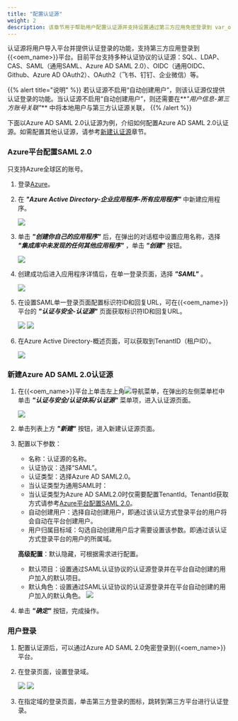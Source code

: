 ```yaml
---
title: "配置认证源"
weight: 2
description: 该章节用于帮助用户配置认证源并支持设置通过第三方应用免密登录到 var_oem_name 平台。
---
```


认证源将用户导入平台并提供认证登录的功能，支持第三方应用登录到{{<oem_name>}}平台。目前平台支持多种认证协议的认证源：SQL、LDAP、CAS、SAML（通用SAML、Azure AD SAML 2.0）、OIDC（通用OIDC、Github、Azure AD OAuth2）、OAuth2（飞书、钉钉、企业微信）等。

{{% alert title="说明" %}}
若认证源不启用“自动创建用户”，则该认证源仅提供认证登录的功能。当认证源不启用“自动创建用户”，则还需要在**_"用户信息-第三方账号关联"_** 中将本地用户与第三方认证源关联，
{{% /alert %}}

下面以Azure AD SAML 2.0认证源为例，介绍如何配置Azure AD SAML 2.0认证源。如需配置其他认证源，请参考[新建认证源](../../../web_ui/iam/keystone/ldp/#新建认证源)章节。

### Azure平台配置SAML 2.0

只支持Azure全球区的账号。

1. 登录[Azure](https://portal.azure.com)。
2. 在 **_"Azure Active Directory-企业应用程序-所有应用程序"_** 中新建应用程序。

    ![](../../../web_ui/images/system/azuresamlapp.png)

3. 单击 **_"创建你自己的应用程序"_** 后，在弹出的对话框中设置应用名称，选择 **_"集成库中未发现的任何其他应用程序"_** ，单击 **_"创建"_** 按钮。

    ![](../../../web_ui/images/system/azuresamlappcategory.png)

4. 创建成功后进入应用程序详情后，在单一登录页面，选择 **_"SAML"_** 。
    
    ![](../../../web_ui/images/system/azuresamlsetting.png)

5. 在设置SAML单一登录页面配置标识符ID和回复URL，可在{{<oem_name>}}平台的 **_"认证与安全-认证源"_** 页面获取标识符ID和回复URL。

    ![](../../images/quickstart/ldpsaml.png)
    ![](../../../web_ui/images/system/azuresamledit.png)

6. 在Azure Active Directory-概述页面，可以获取到TenantID（租户ID）。

    ![](../../../web_ui/images/system/azuresamlappkey.png) 

### 新建Azure AD SAML 2.0认证源

1. 在{{<oem_name>}}平台上单击左上角![](../../../web_ui/images/intro/nav.png)导航菜单，在弹出的左侧菜单栏中单击 **_"认证与安全/认证体系/认证源"_** 菜单项，进入认证源页面。

    ![](../../images/quickstart/ldp.png)

2. 单击列表上方 **_"新建"_** 按钮，进入新建认证源页面。
3. 配置以下参数：
    - 名称：认证源的名称。
    - 认证协议：选择“SAML”。
    - 认证类型：选择Azure AD SAML2.0。
    - 当认证类型为通用SAML时：
    - 当认证类型为Azure AD SAML2.0时仅需要配置TenantId。TenantId获取方式请参考[Azure平台配置SAML 2.0](#azure平台配置saml-2-0)。
    - 自动创建用户：选择自动创建用户，即通过该认证方式登录平台的用户将会自动在平台创建用户。
    - 用户归属目标域：勾选自动创建用户后才需要设置该参数。即通过该认证方式登录平台的用户的所属域。

    **高级配置**：默认隐藏，可根据需求进行配置。

    - 默认项目：设置通过SAML认证协议的认证源登录并在平台自动创建的用户加入的默认项目。
    - 默认角色：设置通过SAML认证协议的认证源登录并在平台自动创建的用户加入的默认角色。
    ![](../../images/quickstart/createldp.png)
4. 单击 **_"确定"_** 按钮，完成操作。

### 用户登录

1. 配置认证源后，可以通过Azure AD SAML 2.0免密登录到{{<oem_name>}}平台。
2. 在登录页面，设置登录域。

    ![](../../images/quickstart/logindomain.png)
    ![](../../images/quickstart/azurelogin1.png)

3. 在指定域的登录页面，单击第三方登录的图标，跳转到第三方平台进行认证登录。
